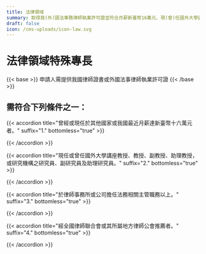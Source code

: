 ```yaml
---
title: 法律領域
summary: 取得我(外)國法事務律師執業許可證並符合月薪新臺幣16萬元、現(曾)任國外大學講座教授、教授、副教授等、於律師事務所或公司擔任法務相關主管職務以上、經中華民國律師公會全國聯合會推薦者之一。
draft: false
icon: /cms-uploads/icon-law.svg
---
```

# 法律領域特殊專長

{{< base >}}
申請人需提供我國律師證書或外國法事律師執業許可證
{{< /base >}}

## 需符合下列條件之一：

{{< accordion title="曾經或現任於其他國家或我國最近月薪達新臺幣十六萬元者。" suffix="1." bottomless="true" >}}

{{< /accordion >}}

{{< accordion title="現任或曾任國外大學講座教授、教授、副教授、助理教授，或研究機構之研究員、副研究員及助理研究員。" suffix="2." bottomless="true" >}}

{{< /accordion >}}

{{< accordion title="於律師事務所或公司擔任法務相關主管職務以上。" suffix="3." bottomless="true" >}}

{{< /accordion >}}

{{< accordion title="經全國律師聯合會或其所屬地方律師公會推薦者。" suffix="4." bottomless="true" >}}

{{< /accordion >}}